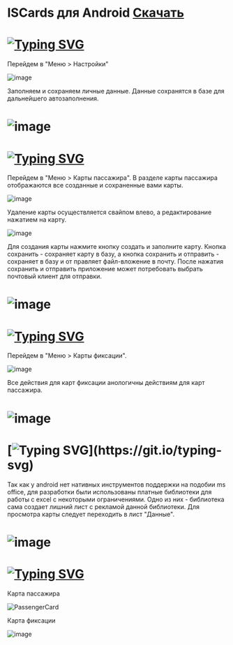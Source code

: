 # ISCards для Android [Скачать](https://disk.yandex.ru/d/qvMsi9p3Yltg_w)

# [![Typing SVG](https://readme-typing-svg.demolab.com?font=Fira+Code&size=25&pause=1000&color=3874CB&width=435&lines=%D0%98%D0%BD%D1%81%D1%82%D1%80%D1%83%D0%BA%D1%86%D0%B8%D1%8F+%D0%BF%D0%BE+ISCards)](https://git.io/typing-svg)

Перейдем в "Меню > Настройки"

![image](https://user-images.githubusercontent.com/38366166/193395848-d8d3fbb9-175b-4e75-ab21-569aa77f95c4.png)

Заполняем и сохраняем личные данные. Данные сохранятся в базе для дальнейшего автозаполнения.

# ![image](https://user-images.githubusercontent.com/38366166/193395868-9bc90aea-5829-4716-b2f3-0960b0ab5b94.png)


# [![Typing SVG](https://readme-typing-svg.demolab.com?font=Fira+Code&size=25&pause=1000&color=3874CB&width=435&lines=%D0%97%D0%B0%D0%BF%D0%BE%D0%BB%D0%BD%D0%B5%D0%BD%D0%B8%D0%B5+%D0%BA%D0%B0%D1%80%D1%82%D1%8B+%D0%BF%D0%B0%D1%81%D1%81%D0%B0%D0%B6%D0%B8%D1%80%D0%B0)](https://git.io/typing-svg)

Перейдем в "Меню > Карты пассажира". В разделе карты пассажира отображаются все созданные и сохраненные вами карты.

![image](https://user-images.githubusercontent.com/38366166/193396093-e173732a-c2c2-43a8-85a0-92a9a030150d.png)

Удаление карты осуществляется свайпом влево, а редактирование нажатием на карту.

![image](https://user-images.githubusercontent.com/38366166/193396382-80b863ba-b7a7-4578-bcc0-b90d1359239d.png)

Для создания карты нажмите кнопку создать и заполните карту. 
Кнопка сохранить - сохраняет карту в базу, а кнопка сохранить и отправить - 
сохраняет в базу и от правляет файл-вложение в почту. 
После нажатия сохранить и отправить приложение может потребовать выбрать почтовый клиент для отправки.

# ![image](https://user-images.githubusercontent.com/38366166/193396497-054c1bdd-e8e1-48e6-8d8b-1db29c302ed2.png)

# [![Typing SVG](https://readme-typing-svg.demolab.com?font=Fira+Code&size=25&pause=1000&color=3874CB&width=435&lines=%D0%97%D0%B0%D0%BF%D0%BE%D0%BB%D0%BD%D0%B5%D0%BD%D0%B8%D0%B5+%D0%BA%D0%B0%D1%80%D1%82%D1%8B+%D1%84%D0%B8%D0%BA%D1%81%D0%B0%D1%86%D0%B8%D0%B8)](https://git.io/typing-svg)

Перейдем в "Меню > Карты фиксации".

![image](https://user-images.githubusercontent.com/38366166/193396650-f69ee189-778e-4e2c-a671-1768dbdbc4ff.png)

Все действия для карт фиксации анологичны действиям для карт пассажира.

# ![image](https://user-images.githubusercontent.com/38366166/193396658-b46ee8f7-e9db-45aa-9726-f5a6e5f90ce2.png)
# [![Typing SVG](https://readme-typing-svg.demolab.com?font=Fira+Code&size=25&pause=1000&color=CB0000&width=435&lines=%D0%9F%D1%80%D0%BE%D0%B1%D0%BB%D0%B5%D0%BC%D0%B0+%D1%81+android+%D0%B8+excel!!!)](https://git.io/typing-svg)

Так как у android нет нативных инструментов поддержки на подобии ms office, для разработки были использованы платные библиотеки для работы с excel с некоторыми ограничениями. Одно из них - библиотека сама создает лишний лист с рекламой данной библиотеки. Для просмотра карты следует переходить в лист "Данные".

# ![image](https://user-images.githubusercontent.com/38366166/193397125-faa3fa22-04fb-47d8-b15f-f57e9ac26295.png)
# [![Typing SVG](https://readme-typing-svg.demolab.com?font=Fira+Code&size=25&pause=1000&color=3874CB&width=435&lines=%D0%9F%D1%80%D0%B8%D0%BC%D0%B5%D1%80%D1%8B+%D1%88%D0%B0%D0%B1%D0%BB%D0%BE%D0%BD%D0%BE%D0%B2)](https://git.io/typing-svg)

Карта пассажира

![PassengerCard](https://user-images.githubusercontent.com/38366166/193398518-668e0cdb-9035-4643-aaa5-9ae19925ab65.jpg)

Карта фиксации

![image](https://user-images.githubusercontent.com/38366166/193398542-f7aafaaf-bdbc-4dda-8fd2-fb931e5a033a.png)
